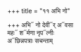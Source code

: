+++
title = "११ अभि नो"

+++
अभि᳓ नो देवी᳓र् अ᳓वसा  
महः᳓ श᳓र्मणा नृप᳓त्नीः  
अ᳓छिन्नपत्राः सचन्ताम्
